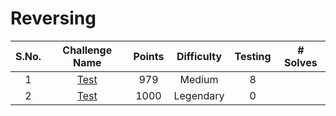 # Reversing 

|S.No.| Challenge Name | Points | Difficulty |Testing| # Solves
|:---:|:--------------:|:------:|:----------:|:------:|:---------:|
|1| [Test](PackedException/)|979|Medium|8|
|2| [Test](DragonSlayer/)|1000|Legendary|0|
